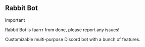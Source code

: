 ## Rabbit Bot

> [!IMPORTANT]  
> Rabbit Bot is faarrr from done, please report any issues!

Customizable multi-purpose Discord bot with a bunch of features. 
